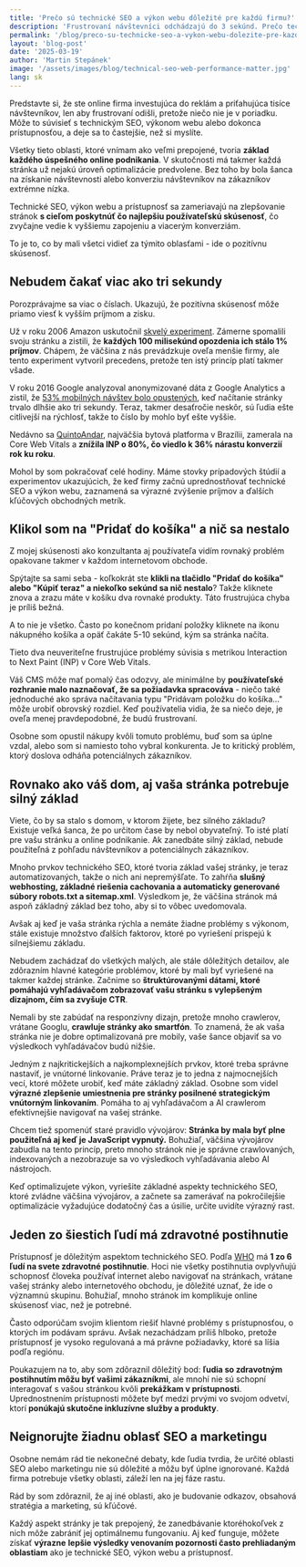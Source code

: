 ```yaml
---
title: 'Prečo sú technické SEO a výkon webu dôležité pre každú firmu?'
description: 'Frustrovaní návštevníci odchádzajú do 3 sekúnd. Prečo technické SEO, výkon webu a prístupnosť tvoria základ úspechu online podnikania.'
permalink: '/blog/preco-su-technicke-seo-a-vykon-webu-dolezite-pre-kazdu-firmu/'
layout: 'blog-post'
date: '2025-03-19'
author: 'Martin Stepánek'
image: '/assets/images/blog/technical-seo-web-performance-matter.jpg'
lang: sk
---
```


Predstavte si, že ste online firma investujúca do reklám a priťahujúca tisíce návštevníkov, len aby frustrovaní odišli, pretože niečo nie je v poriadku. Môže to súvisieť s technickým SEO, výkonom webu alebo dokonca prístupnosťou, a deje sa to častejšie, než si myslíte.

Všetky tieto oblasti, ktoré vnímam ako veľmi prepojené, tvoria **základ každého úspešného online podnikania**. V skutočnosti má takmer každá stránka už nejakú úroveň optimalizácie predvolene. Bez toho by bola šanca na získanie návštevnosti alebo konverziu návštevníkov na zákazníkov extrémne nízka.

Technické SEO, výkon webu a prístupnosť sa zameriavajú na zlepšovanie stránok **s cieľom poskytnúť čo najlepšiu používateľskú skúsenosť**, čo zvyčajne vedie k vyššiemu zapojeniu a viacerým konverziám.

To je to, co by mali všetci vidieť za týmito oblasťami - ide o pozitívnu skúsenosť.

## **Nebudem čakať viac ako tri sekundy**

Porozprávajme sa viac o číslach. Ukazujú, že pozitívna skúsenosť môže priamo viesť k vyšším príjmom a zisku.

Už v roku 2006 Amazon uskutočnil [skvelý experiment](https://www.conductor.com/academy/page-speed-resources/faq/amazon-page-speed-study/). Zámerne spomalili svoju stránku a zistili, že **každých 100 milisekúnd opozdenia ich stálo 1% príjmov**. Chápem, že väčšina z nás prevádzkuje oveľa menšie firmy, ale tento experiment vytvoril precedens, pretože ten istý princíp platí takmer všade.

V roku 2016 Google analyzoval anonymizované dáta z Google Analytics a zistil, že [53% mobilných návštev bolo opustených](https://www.thinkwithgoogle.com/consumer-insights/consumer-trends/mobile-site-load-time-statistics/), keď načítanie stránky trvalo dlhšie ako tri sekundy. Teraz, takmer desaťročie neskôr, sú ľudia ešte citlivejší na rýchlosť, takže to číslo by mohlo byť ešte vyššie.

Nedávno sa [QuintoAndar](https://web.dev/case-studies/quintoandar-inp), najväčšia bytová platforma v Brazílii, zamerala na Core Web Vitals a **znížila INP o 80%, čo viedlo k 36% nárastu konverzií rok ku roku**.

Mohol by som pokračovať celé hodiny. Máme stovky prípadových štúdií a experimentov ukazujúcich, že keď firmy začnú uprednostňovať technické SEO a výkon webu, zaznamená sa výrazné zvýšenie príjmov a ďalších kľúčových obchodných metrík.

## **Klikol som na "Pridať do košíka" a nič sa nestalo**

Z mojej skúsenosti ako konzultanta aj používateľa vidím rovnaký problém opakovane takmer v každom internetovom obchode.

Spýtajte sa sami seba - koľkokrát ste **klikli na tlačidlo "Pridať do košíka" alebo "Kúpiť teraz" a niekoľko sekúnd sa nič nestalo**? Takže kliknete znova a zrazu máte v košíku dva rovnaké produkty. Táto frustrujúca chyba je príliš bežná.

A to nie je všetko. Často po konečnom pridaní položky kliknete na ikonu nákupného košíka a opäť čakáte 5-10 sekúnd, kým sa stránka načíta.

Tieto dva neuveriteľne frustrujúce problémy súvisia s metrikou Interaction to Next Paint (INP) v Core Web Vitals.

Váš CMS môže mať pomalý čas odozvy, ale minimálne by **používateľské rozhranie malo naznačovať, že sa požiadavka spracováva** - niečo také jednoduché ako správa načítavania typu "Pridávam položku do košíka..." môže urobiť obrovský rozdiel. Keď používatelia vidia, že sa niečo deje, je oveľa menej pravdepodobné, že budú frustrovaní.

Osobne som opustil nákupy kvôli tomuto problému, buď som sa úplne vzdal, alebo som si namiesto toho vybral konkurenta. Je to kritický problém, ktorý doslova odháňa potenciálnych zákazníkov.

## **Rovnako ako váš dom, aj vaša stránka potrebuje silný základ**

Viete, čo by sa stalo s domom, v ktorom žijete, bez silného základu? Existuje veľká šanca, že po určitom čase by nebol obyvateľný. To isté platí pre vašu stránku a online podnikanie. Ak zanedbáte silný základ, nebude použiteľná z pohľadu návštevníkov a potenciálnych zákazníkov.

Mnoho prvkov technického SEO, ktoré tvoria základ vašej stránky, je teraz automatizovaných, takže o nich ani nepremýšľate. To zahŕňa **slušný webhosting, základné riešenia cachovania a automaticky generované súbory robots.txt a sitemap.xml**. Výsledkom je, že väčšina stránok má aspoň základný základ bez toho, aby si to vôbec uvedomovala.

Avšak aj keď je vaša stránka rýchla a nemáte žiadne problémy s výkonom, stále existuje množstvo ďalších faktorov, ktoré po vyriešení prispejú k silnejšiemu základu.

Nebudem zachádzať do všetkých malých, ale stále dôležitých detailov, ale zdôrazním hlavné kategórie problémov, ktoré by mali byť vyriešené na takmer každej stránke. Začnime so **štruktúrovanými dátami, ktoré pomáhajú vyhľadávačom zobrazovať vašu stránku s vylepšeným dizajnom, čím sa zvyšuje CTR**.

Nemali by ste zabúdať na responzívny dizajn, pretože mnoho crawlerov, vrátane Googlu, **crawluje stránky ako smartfón**. To znamená, že ak vaša stránka nie je dobre optimalizovaná pre mobily, vaše šance objaviť sa vo výsledkoch vyhľadávačov budú nižšie.

Jedným z najkritickejších a najkomplexnejších prvkov, ktoré treba správne nastaviť, je vnútorné linkovanie. Práve teraz je to jedna z najmocnejších vecí, ktoré môžete urobiť, keď máte základný základ. Osobne som videl **výrazné zlepšenie umiestnenia pre stránky posilnené strategickým vnútorným linkovaním**. Pomáha to aj vyhľadávačom a AI crawlerom efektívnejšie navigovať na vašej stránke.

Chcem tiež spomenúť staré pravidlo vývojárov: **Stránka by mala byť plne použiteľná aj keď je JavaScript vypnutý.** Bohužiaľ, väčšina vývojárov zabudla na tento princíp, preto mnoho stránok nie je správne crawlovaných, indexovaných a nezobrazuje sa vo výsledkoch vyhľadávania alebo AI nástrojoch.

Keď optimalizujete výkon, vyriešite základné aspekty technického SEO, ktoré zvládne väčšina vývojárov, a začnete sa zamerávať na pokročilejšie optimalizácie vyžadujúce dodatočný čas a úsilie, určite uvidíte výrazný rast.

## **Jeden zo šiestich ľudí má zdravotné postihnutie**

Prístupnosť je dôležitým aspektom technického SEO. Podľa [WHO](https://www.who.int/news-room/fact-sheets/detail/disability-and-health) má **1 zo 6 ľudí na svete zdravotné postihnutie**. Hoci nie všetky postihnutia ovplyvňujú schopnosť človeka používať internet alebo navigovať na stránkach, vrátane vašej stránky alebo internetového obchodu, je dôležité uznať, že ide o významnú skupinu. Bohužiaľ, mnoho stránok im komplikuje online skúsenosť viac, než je potrebné.

Často odporúčam svojim klientom riešiť hlavné problémy s prístupnosťou, o ktorých im podávam správu. Avšak nezachádzam príliš hlboko, pretože prístupnosť je vysoko regulovaná a má právne požiadavky, ktoré sa líšia podľa regiónu.

Poukazujem na to, aby som zdôraznil dôležitý bod: **ľudia so zdravotným postihnutím môžu byť vašimi zákazníkmi**, ale mnohí nie sú schopní interagovať s vašou stránkou kvôli **prekážkam v prístupnosti**. Uprednostnením prístupnosti môžete byť medzi prvými vo svojom odvetví, ktorí **ponúkajú skutočne inkluzívne služby a produkty**.

## **Neignorujte žiadnu oblasť SEO a marketingu**

Osobne nemám rád tie nekonečné debaty, kde ľudia tvrdia, že určité oblasti SEO alebo marketingu nie sú dôležité a môžu byť úplne ignorované. Každá firma potrebuje všetky oblasti, záleží len na jej fáze rastu.

Rád by som zdôraznil, že aj iné oblasti, ako je budovanie odkazov, obsahová stratégia a marketing, sú kľúčové.

Každý aspekt stránky je tak prepojený, že zanedbávanie ktoréhokoľvek z nich môže zabrániť jej optimálnemu fungovaniu. Aj keď funguje, môžete získať **výrazne** **lepšie výsledky venovaním pozornosti často prehliadaným oblastiam** ako je technické SEO, výkon webu a prístupnosť.

